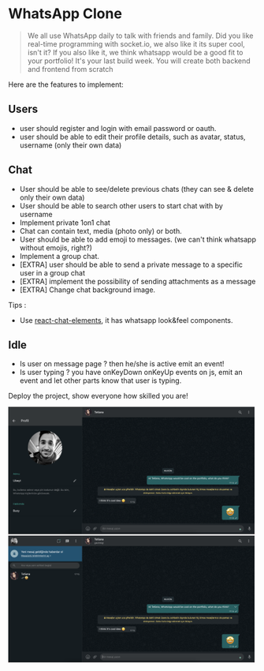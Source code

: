 # WhatsApp Clone

> We all use WhatsApp daily to talk with friends and family.
> Did you like real-time programming with socket.io, we also like it its super cool, isn't it?
> If you also like it, we think whatsapp would be a good fit to your portfolio!
> It's your last build week. You will create both backend and frontend from scratch

Here are the features to implement:

## Users

- user should register and login with email password or oauth.
- user should be able to edit their profile details, such as avatar, status, username (only their own data)

## Chat

- User should be able to see/delete previous chats (they can see & delete only their own data)
- User should be able to search other users to start chat with by username
- Implement private 1on1 chat
- Chat can contain text, media (photo only) or both.
- User should be able to add emoji to messages. (we can't think whatsapp without emojis, right?)
- Implement a group chat.
- [EXTRA] user should be able to send a private message to a specific user in a group chat
- [EXTRA] implement the possibility of sending attachments as a message
- [EXTRA] Change chat background image.

Tips :

- Use [react-chat-elements](https://www.npmjs.com/package/react-chat-elements), it has whatsapp look&feel components.

## Idle

- Is user on message page ? then he/she is active emit an event!
- Is user typing ?  you have onKeyDown onKeyUp events on js, emit an event and let other parts know that user is typing.



Deploy the project, show everyone how skilled you are!

<img src="wp0.png" width="500px" />
<img src="wp1.png" width="500px" />
